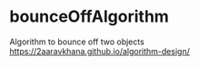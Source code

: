 # bounceOffAlgorithm
Algorithm to bounce off two objects
https://2aaravkhana.github.io/algorithm-design/
